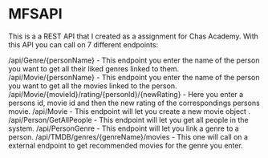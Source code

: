 # MFSAPI
This is a a REST API that I created as a assignment for Chas Academy. With this API you can call on 7 different endpoints:

/api/Genre/{personName} - This endpoint you enter the name of the person you want to get all their liked genres linked to them.
/api/Movie/{personName} - This endpoint you enter the name of the person you want to get all the movies linked to the person.
/api/Movie/{movieId}/rating/{personId}/{newRating} - Here you enter a persons id, movie id and then the new rating of the correspondings persons movie.
/api/Movie - This endpoint will let you create a new movie object .
/api/Person/GetAllPeople - This endpoint will let you get all people in the system.
/api/PersonGenre - This endpoint will let you link a genre to a person.
/api/TMDB/genres/{genreName}/movies - This one will call on a external endpoint to get recommended movies for the genre you enter.
